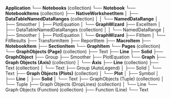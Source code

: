 <!-- ---
!-- Timestamp: 2025-03-21 08:47:03
!-- Author: ywatanabe
!-- File: /home/ywatanabe/win/documents/SigMacro/docs/help/objects_tree.md
!-- --- -->

**Application**
└── **Notebooks** (collection)
    └── **Notebook**
        └── **NotebookItems** (collection)
            ├── **NativeWorksheetItem**
            │   ├── **DataTableNamedDataRanges** (collection)
            │   │   └── **NamedDataRange**
            │   ├── Smoother
            │   ├── PlotEquation
            │   └── **GraphWizard**
            ├── ExcelItem
            │   ├── DataTableNamedDataRanges (collection)
            │   │   └── NamedDataRange
            │   ├── Smoother
            │   ├── PlotEquation
            │   └── **GraphWizard**
            ├── FitItem
            │   └── FitResults
            ├── TransformItem
            ├── ReportItem
            ├── **MacroItem**
            ├── **NotebookItem**
            ├── **SectionItem**
            └── **GraphItem**
                └── **Pages** (collection)
                    └── **GraphObjects (Page)** (collection)
                        ├── Text
                        ├── **Line**
                        ├── **Solid**
                        ├── **GraphObject**
                        ├── Group
                        ├── Smoother
                        ├── PlotEquation
                        └── **Graph**
                            ├── **Graph Objects (Axis)** (collection)
                            │   └── **Axis**
                            ├── **Line** (collection)
                            ├── Text (collection)
                            │   └── Text
                            ├── Group (AutoLegend)
                            │   ├── Solid
                            │   └── Text
                            ├── **Graph Objects (Plots)** (collection)
                            │   └── **Plot**
                            │       ├── Symbol
                            │       ├── **Line**
                            │       ├── **Solid**
                            │       └── Text
                            ├── GraphObjects (Tuple) (collection)
                            │   └── Tuple
                            ├── Graph Objects (DropLines) (collection)
                            │   └── Line
                            └── Graph Objects (Function) (collection)
                                ├── Function (Line)
                                └── Text

<!-- EOF -->